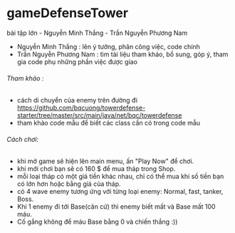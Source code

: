 # gameDefenseTower
bài tập lớn - Nguyễn Minh Thắng - Trần Nguyễn Phương Nam
+ Nguyễn Minh Thắng : lên ý tưởng, phân công việc, code chính
+ Trần Nguyễn Phương Nam : tìm tài liệu tham khảo, bổ sung, góp ý, tham gia code phụ những phần việc được giao
###### Tham khảo :
+ cách di chuyển của enemy trên đường đi
https://github.com/bqcuong/towerdefense-starter/tree/master/src/main/java/net/bqc/towerdefense
+ tham khảo code mẫu để biết các class cần có trong code mẫu
###### Cách chơi:
+ khi mở game sẽ hiện lên main menu, ấn "Play Now" để chơi.
+ khi mới chơi bạn sẽ có 160 $ để mua tháp trong Shop.
+ mỗi loại tháp có một giá tiền khác nhau, chỉ có thể mua khi số tiền bạn có lớn hơn hoặc bằng giá của tháp.
+ có 4 wave enemy tương ứng với từng loại enemy: Normal, fast, tanker, Boss.
+ Khi 1 enemy đi tới Base(căn cứ) thì enemy biết mất và Base mất 100 máu.
+ Cố gắng không để máu Base bằng 0 và chiến thắng :))
